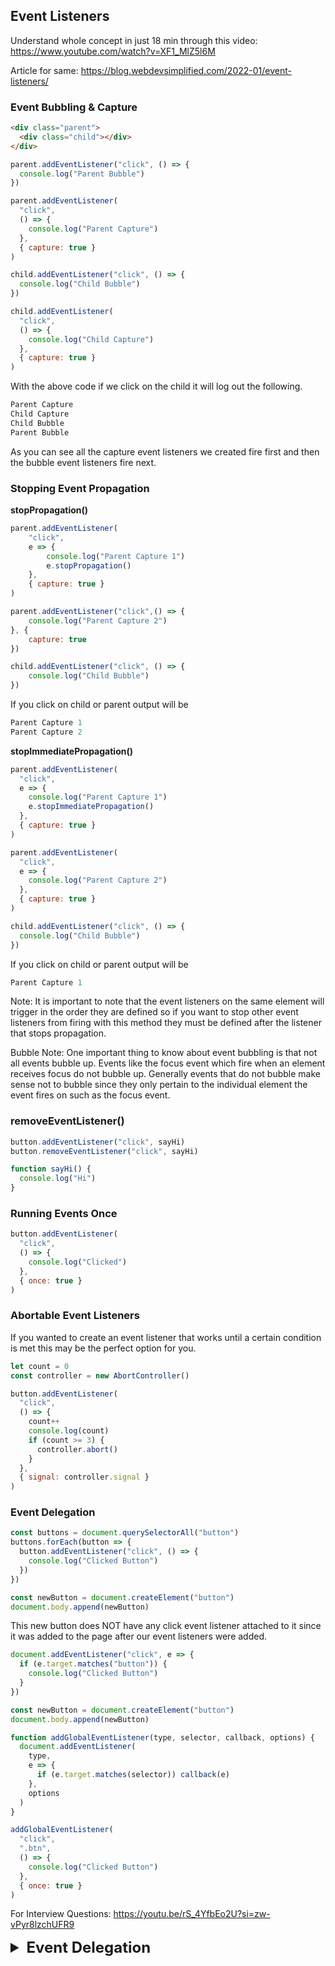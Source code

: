 ## Event Listeners

Understand whole concept in just 18 min through this video: https://www.youtube.com/watch?v=XF1_MlZ5l6M

Article for same: https://blog.webdevsimplified.com/2022-01/event-listeners/

### Event Bubbling & Capture
```html
<div class="parent">
  <div class="child"></div>
</div>
```
```javascript
parent.addEventListener("click", () => {
  console.log("Parent Bubble")
})

parent.addEventListener(
  "click",
  () => {
    console.log("Parent Capture")
  },
  { capture: true }
)

child.addEventListener("click", () => {
  console.log("Child Bubble")
})

child.addEventListener(
  "click",
  () => {
    console.log("Child Capture")
  },
  { capture: true }
)
```

With the above code if we click on the child it will log out the following.

```javascript
Parent Capture
Child Capture
Child Bubble
Parent Bubble
```

As you can see all the capture event listeners we created 
fire first and then the bubble event listeners fire next.

### Stopping Event Propagation

**stopPropagation()**

```javascript
parent.addEventListener(
    "click",
    e => {
        console.log("Parent Capture 1")
        e.stopPropagation()
    },
    { capture: true }
)

parent.addEventListener("click",() => {
    console.log("Parent Capture 2")
}, {
    capture: true
})

child.addEventListener("click", () => {
    console.log("Child Bubble")
})
```

If you click on child or parent output will be
```javascript
Parent Capture 1
Parent Capture 2
```

**stopImmediatePropagation()**
```javascript
parent.addEventListener(
  "click",
  e => {
    console.log("Parent Capture 1")
    e.stopImmediatePropagation()
  },
  { capture: true }
)

parent.addEventListener(
  "click",
  e => {
    console.log("Parent Capture 2")
  },
  { capture: true }
)

child.addEventListener("click", () => {
  console.log("Child Bubble")
})
```

If you click on child or parent output will be
```javascript
Parent Capture 1
```

Note: It is important to note that the event listeners 
on the same element will trigger in the order they 
are defined so if you want to stop other event listeners 
from firing with this method they must be defined after 
the listener that stops propagation.

Bubble Note: One important thing to know about event bubbling is that not all events bubble up. 
Events like the focus event which fire when an element receives focus do not bubble up. 
Generally events that do not bubble make sense not to bubble since they only pertain to 
the individual element the event fires on such as the focus event.


### removeEventListener()

```javascript
button.addEventListener("click", sayHi)
button.removeEventListener("click", sayHi)

function sayHi() {
  console.log("Hi")
}
```

### Running Events Once
```javascript
button.addEventListener(
  "click",
  () => {
    console.log("Clicked")
  },
  { once: true }
)
```

### Abortable Event Listeners
If you wanted to create an event listener that works 
until a certain condition is met this may be the 
perfect option for you.

```javascript
let count = 0
const controller = new AbortController()

button.addEventListener(
  "click",
  () => {
    count++
    console.log(count)
    if (count >= 3) {
      controller.abort()
    }
  },
  { signal: controller.signal }
)
```

### Event Delegation

```javascript
const buttons = document.querySelectorAll("button")
buttons.forEach(button => {
  button.addEventListener("click", () => {
    console.log("Clicked Button")
  })
})

const newButton = document.createElement("button")
document.body.append(newButton)
```

This new button does NOT have any click event listener 
attached to it since it was added to the page after 
our event listeners were added.

```javascript
document.addEventListener("click", e => {
  if (e.target.matches("button")) {
    console.log("Clicked Button")
  }
})

const newButton = document.createElement("button")
document.body.append(newButton)
```

```javascript
function addGlobalEventListener(type, selector, callback, options) {
  document.addEventListener(
    type,
    e => {
      if (e.target.matches(selector)) callback(e)
    },
    options
  )
}

addGlobalEventListener(
  "click",
  ".btn",
  () => {
    console.log("Clicked Button")
  },
  { once: true }
)
```

For Interview Questions: https://youtu.be/rS_4YfbEo2U?si=zw-vPyr8lzchUFR9


<details >
 <summary style="font-size: x-large; font-weight: bold">Event Delegation</summary>

Event delegation is a technique in JavaScript where a single event listener is attached to a parent element instead of attaching event listeners to multiple child elements. When an event occurs on a child element, the event bubbles up the DOM tree, and the parent element's event listener handles the event based on the target element.

Event delegation provides the following benefits:

- **Improved performance**: Attaching a single event listener is more efficient than attaching multiple event listeners to individual elements, especially for large or dynamic lists. This reduces memory usage and improves overall performance.
- **Simplified event handling**: With event delegation, you only need to write the event handling logic once in the parent element's event listener. This makes the code more maintainable and easier to update.
- **Dynamic element support**: Event delegation automatically handles events for dynamically added or removed elements within the parent element. There's no need to manually attach or remove event listeners when the DOM structure changes

However, do note that:

- It is important to identify the target element that triggered the event.
- Not all events can be delegated because they are not bubbled. Non-bubbling events include: `focus`, `blur`, `scroll`, `mouseenter`, `mouseleave`, `resize`, etc.

### Event delegation in JavaScript frameworks

In [React](https://react.dev/), event handlers are attached to the React root's DOM container into which the React tree is rendered. Even though `onClick` is added to child elements, the actual event listeners are attached to the root DOM node, leveraging event delegation to optimize event handling and improve performance.

When an event occurs, React's event listener captures it and determines which React component rendered the target element based on its internal bookkeeping. React then dispatches the event to the appropriate component's event handler by calling the handler function with a synthetic event object. This synthetic event object wraps the native browser event, providing a consistent interface across different browsers and capturing information about the event.

By using event delegation, React avoids attaching individual event handlers to each component instance, which would create significant overhead, especially for large component trees. Instead, React leverages the browser's native event bubbling mechanism to capture events at the root and distribute them to the appropriate components.

More Details: https://www.greatfrontend.com/questions/quiz/explain-event-delegation?format=quiz
</details>
